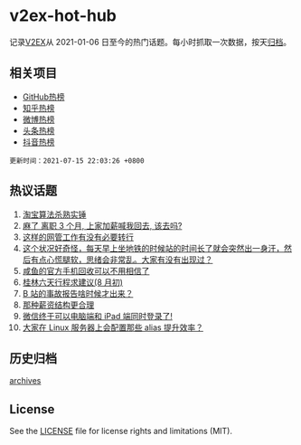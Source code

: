 # v2ex-hot-hub

 记录[V2EX](https://www.v2ex.com/)从 2021-01-06 日至今的热门话题。每小时抓取一次数据，按天[归档](archives)。
 
 ## 相关项目

- [GitHub热榜](https://github.com/snaildev/github-hot-hub)
- [知乎热榜](https://github.com/snaildev/zhihu-hot-hub)
- [微博热榜](https://github.com/snaildev/weibo-hot-hub)
- [头条热榜](https://github.com/snaildev/toutiao-hot-hub)
- [抖音热榜](https://github.com/snaildev/douyin-hot-hub)


 `更新时间：2021-07-15 22:03:26 +0800`

## 热议话题

1. [淘宝算法杀熟实锤](https://www.v2ex.com/t/789616)
1. [麻了 离职 3 个月, 上家加薪喊我回去, 该去吗?](https://www.v2ex.com/t/789680)
1. [这样的网管工作有没有必要转行](https://www.v2ex.com/t/789571)
1. [这个状况好奇怪，每天早上坐地铁的时候站的时间长了就会突然出一身汗，然后有点心慌腿软，思绪会非常乱。大家有没有出现过？](https://www.v2ex.com/t/789608)
1. [咸鱼的官方手机回收可以不用相信了](https://www.v2ex.com/t/789657)
1. [桂林六天行程求建议(8 月初)](https://www.v2ex.com/t/789567)
1. [B 站的事故报告啥时候才出来？](https://www.v2ex.com/t/789662)
1. [那种薪资结构更合理](https://www.v2ex.com/t/789676)
1. [微信终于可以电脑端和 iPad 端同时登录了!](https://www.v2ex.com/t/789677)
1. [大家在 Linux 服务器上会配置那些 alias 提升效率？](https://www.v2ex.com/t/789686)

## 历史归档

[archives](archives)

## License

See the [LICENSE](LICENSE) file for license rights and limitations (MIT).
